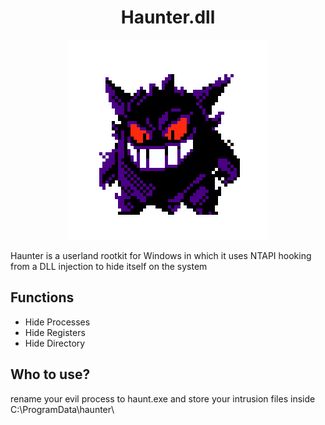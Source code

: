 <h1 align="center">Haunter.dll</h1>

<p align="center"><img src="giphy.gif"></p> 

Haunter is a userland rootkit for Windows in which it uses NTAPI hooking from a DLL injection to hide itself on the system

## Functions

* Hide Processes
* Hide Registers
* Hide Directory

## Who to use?

rename your evil process to haunt.exe and store your intrusion files inside C:\\ProgramData\\haunter\\

